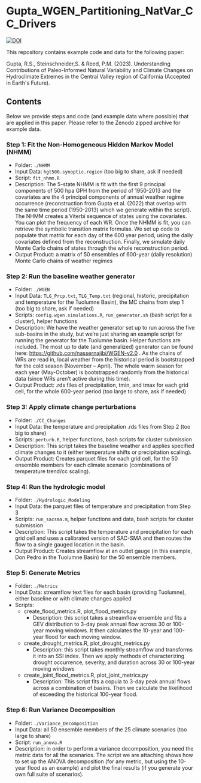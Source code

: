 # Gupta_WGEN_Partitioning_NatVar_CC_Drivers

[![DOI](https://zenodo.org/badge/DOI/10.5281/zenodo.7693324.svg)](https://doi.org/10.5281/zenodo.7693324)

This repository contains example code and data for the following paper:

Gupta, R.S., Steinschneider,S. & Reed, P.M. (2023). Understanding Contributions of Paleo-Informed Natural Variability and Climate Changes on Hydroclimate Extremes in the Central Valley region of California (Accepted in Earth's Future).

## Contents

Below we provide steps and code (and example data where possible) that are applied in this paper. Please refer to the Zenodo zipped archive for example data. 

### Step 1: Fit the Non-Homogeneous Hidden Markov Model (NHMM) 

* Folder: `./NHMM` <br />
* Input Data: `hgt500.synoptic.region` (too big to share, ask if needed) <br />
* Script: `fit_nhmm.R`<br />
* Description: The 5-state NHMM is fit with the first 9 principal components of 500 hpa GPH from the period of 1950-2013 and the covariates are the 4 principal components of annual weather regime occurrence (reconstruction from Gupta et al. (2022) that overlap with the same time period (1950-2013) which we generate within the script). The NHMM creates a Viterbi sequence of states using the covariates. You can plot the frequency of each WR. Once the NHMM is fit, you can retrieve the symbolic transition matrix formulas. We set up code to populate that matrix for each day of the 600 year period, using the daily covariates defined from the reconstruction. Finally, we simulate daily Monte Carlo chains of states through the whole reconstruction period. <br />
* Output Product: a matrix of 50 ensembles of 600-year (daily resolution) Monte Carlo chains of weather regimes <br />


### Step 2: Run the baseline weather generator
* Folder: `./WGEN` <br />
* Input Data: `TLG_Prcp.txt`, `TLG_Temp.txt` (regional, historic, precipitation and temperature for the Tuolumne Basin), the MC chains from step 1 (too big to share, ask if needed) <br />
* Scripts: `config.wgen.simulations.R`, `run_generator.sh` (bash script for a cluster), helper functions <br />
* Description: We have the weather generator set up to run across the five sub-basins in the study, but we’re just sharing an example script for running the generator for the Tuolumne basin. Helper functions are included. The most up to date (and generalized) generator can be found here: https://github.com/nassernajibi/WGEN-v2.0 . As the chains of WRs are read in, local weather from the historical period is bootstrapped for the cold season (November – April). The whole warm season for each year (May-October) is bootstrapped randomly from the historical data (since WRs aren’t active during this time). <br />
* Output Product: .rds files of precipitation, tmin, and tmax for each grid cell, for the whole 600-year period (too large to share, ask if needed)<br />
### Step 3: Apply climate change perturbations  
* Folder: `./CC_Changes`<br />
* Input Data: the temperature and precipitation .rds files from Step 2 (too big to share)<br />
* Scripts: `perturb.R`, helper functions, bash scripts for cluster submission<br />
* Description: This script takes the baseline weather and applies specified climate changes to it (either temperature shifts or precipitation scaling). <br />
* Output Product: Creates parquet files for each grid cell, for the 50 ensemble members for each climate scenario (combinations of temperature trend/cc scaling). <br /> 
### Step 4: Run the hydrologic model 
* Folder: `./Hydrologic_Modeling`<br />
* Input Data: the parquet files of temperature and precipitation from Step 3<br />
* Scripts: `run_sacsma.m`, helper functions and data, bash scripts for cluster submission<br />
* Description: This script takes the temperature and precipitation for each grid cell and uses a calibrated version of SAC-SMA and then routes the flow to a single gauged location in the basin. <br />
* Output Product: Creates streamflow at an outlet gauge (in this example, Don Pedro in the Tuolumne Basin) for the 50 ensemble members.   
### Step 5: Generate Metrics 
* Folder: `./Metrics`<br />
* Input Data: streamflow text files for each basin (providing Tuolumne), either baseline or with climate changes applied<br />
* Scripts:<br />
  * create_flood_metrics.R, plot_flood_metrics.py<br />
    * Description: this script takes a streamflow ensemble and fits a GEV distribution to 3-day peak annual flow across 30 or 100-year moving windows. It then calculates the 10-year and 100-year flood for each moving window.<br />
  * create_drought_metrics.R, plot_drought_metrics.py<br />
    * Description: this script takes monthly streamflow and transforms it into an SSI index. Then we apply methods of characterizing drought occurrence, severity, and duration across 30 or 100-year moving windows  <br />
  * create_joint_flood_metrics.R, plot_joint_metrics.py<br />
    * Description: This script fits a copula to 3-day peak annual flows across a combination of basins. Then we calculate the likelihood of exceeding the historical 100-year flood.      
### Step 6: Run Variance Decomposition 
* Folder: `./Variance_Decomposition`<br />
* Input Data: all 50 ensemble members of the 25 climate scenarios (too large to share)<br />
* Script: `run_anova.R`<br />
* Description: in order to perform a variance decomposition, you need the metric data for all the scenarios. The script we are attaching shows how to set up the ANOVA decomposition (for any metric, but using the 10-year flood as an example) and plot the final results (if you generate your own full suite of scenarios).  <br />


